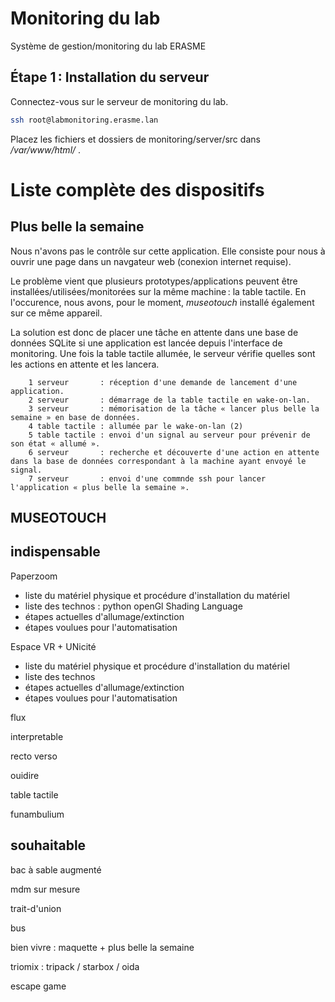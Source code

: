 # Monitoring du lab

Système de gestion/monitoring du lab ERASME


## Étape 1 : Installation du serveur

Connectez-vous sur le serveur de monitoring du lab.

```bash
ssh root@labmonitoring.erasme.lan
```

Placez les fichiers et dossiers de monitoring/server/src dans */var/www/html/* .


# Liste complète des dispositifs

## Plus belle la semaine

Nous n'avons pas le contrôle sur cette application. Elle consiste pour nous à ouvrir une page dans un navgateur web
(conexion internet requise).

Le problème vient que plusieurs prototypes/applications peuvent être installées/utilisées/monitorées sur la même
machine : la table tactile. En l'occurence, nous avons, pour le moment, *museotouch* installé également sur ce même
appareil.

La solution est donc de placer une tâche en attente dans une base de données SQLite si une application est lancée depuis
l'interface de monitoring. Une fois la table tactile allumée, le serveur vérifie quelles sont les actions en attente et
les lancera.

```pseudo-code
    1 serveur       : réception d'une demande de lancement d'une application.
    2 serveur       : démarrage de la table tactile en wake-on-lan.
    3 serveur       : mémorisation de la tâche « lancer plus belle la semaine » en base de données.
    4 table tactile : allumée par le wake-on-lan (2)
    5 table tactile : envoi d'un signal au serveur pour prévenir de son état « allumé ».
    6 serveur       : recherche et découverte d'une action en attente dans la base de données correspondant à la machine ayant envoyé le signal.
    7 serveur       : envoi d'une commnde ssh pour lancer l'application « plus belle la semaine ».  
``` 

## MUSEOTOUCH




## indispensable


Paperzoom

- liste du matériel physique et  procédure d'installation du matériel
- liste des technos : python openGl Shading Language
- étapes actuelles d'allumage/extinction
- étapes voulues pour l'automatisation

Espace VR + UNicité

- liste du matériel physique et  procédure d'installation du matériel
- liste des technos
- étapes actuelles d'allumage/extinction
- étapes voulues pour l'automatisation

flux

interpretable

recto verso

ouidire

table tactile

funambulium


## souhaitable

bac à sable augmenté

mdm sur mesure

trait-d'union

bus

bien vivre  : maquette + plus belle la semaine

triomix : tripack / starbox / oida

escape game

